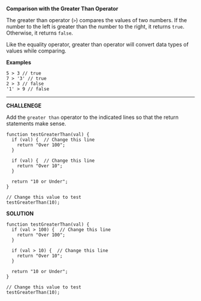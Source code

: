 **Comparison with the Greater Than Operator**

The greater than operator (`>`) compares the values of two numbers. If the number to the left is greater than the number to the right, it returns `true`. Otherwise, it returns `false`.

Like the equality operator, greater than operator will convert data types of values while comparing.

**Examples**
```
5 > 3 // true
7 > '3' // true
2 > 3 // false
'1' > 9 // false
```
---------------------

**CHALLENEGE**

Add the `greater than` operator to the indicated lines so that the return statements make sense.

```
function testGreaterThan(val) {
  if (val) {  // Change this line
    return "Over 100";
  }
  
  if (val) {  // Change this line
    return "Over 10";
  }

  return "10 or Under";
}

// Change this value to test
testGreaterThan(10);
```

**SOLUTION**

```
function testGreaterThan(val) {
  if (val > 100) {  // Change this line
    return "Over 100";
  }
  
  if (val > 10) {  // Change this line
    return "Over 10";
  }

  return "10 or Under";
}

// Change this value to test
testGreaterThan(10);
```
